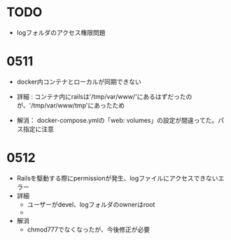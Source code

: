 # TODO
 - logフォルダのアクセス権限問題

# 0511
- docker内コンテナとローカルが同期できない
  
- 詳細 : コンテナ内にrailsは'/tmp/var/www/'にあるはずだったのが、'/tmp/var/www/tmp'にあったため
  
- 解消： docker-compose.ymlの「web: volumes」の設定が間違ってた。パス指定に注意


# 0512
- Railsを駆動する際にpermissionが発生、logファイルにアクセスできないエラー
- 詳細
  - ユーザーがdevel、logフォルダのownerはroot
  - 
- 解消
  - chmod777でなくなったが、今後修正が必要


  